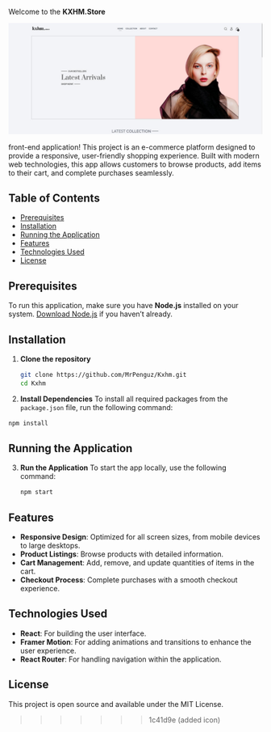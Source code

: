 
Welcome to the **KXHM.Store** 

![KXHM.Store](./screenshot.jpg)

front-end application! This project is an e-commerce platform designed to provide a responsive, user-friendly shopping experience. Built with modern web technologies, this app allows customers to browse products, add items to their cart, and complete purchases seamlessly.
 
## Table of Contents
- [Prerequisites](#prerequisites)
- [Installation](#installation)
- [Running the Application](#running-the-application)
- [Features](#features)
- [Technologies Used](#technologies-used)
- [License](#license)

## Prerequisites

To run this application, make sure you have **Node.js** installed on your system. [Download Node.js](https://nodejs.org/) if you haven’t already.

## Installation

1. **Clone the repository**
   ```bash
   git clone https://github.com/MrPenguz/Kxhm.git
   cd Kxhm
2. **Install Dependencies**
 To install all required packages from the `package.json` file, run the following command:

```bash
npm install
```
## Running the Application

3. **Run the Application**
   To start the app locally, use the following command:
   ```bash
   npm start
   ```
## Features

- **Responsive Design**: Optimized for all screen sizes, from mobile devices to large desktops.
- **Product Listings**: Browse products with detailed information.
- **Cart Management**: Add, remove, and update quantities of items in the cart.
- **Checkout Process**: Complete purchases with a smooth checkout experience.

## Technologies Used

- **React**: For building the user interface.
- **Framer Motion**: For adding animations and transitions to enhance the user experience.
- **React Router**: For handling navigation within the application.
## License

This project is open source and available under the MIT License.
>>>>>>> 1c41d9e (added icon)
